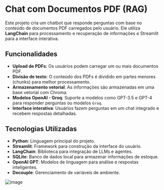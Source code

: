 
# Chat com Documentos PDF (RAG)

Este projeto cria um chatbot que responde perguntas com base no conteúdo de documentos PDF carregados pelo usuário. Ele utiliza __LangChain__ para processamento e recuperação de informações e Streamlit para a interface interativa.




## Funcionalidades


- __Upload de PDFs__: Os usuários podem carregar um ou mais documentos PDF.
- __Divisão de texto__: O conteúdo dos PDFs é dividido em partes menores (chunks) para melhor processamento.
- __Armazenamento vetorial__: As informações são armazenadas em uma base vetorial com Chroma.
- __Modelos OpenAI - Groq__: Suporte a modelos como GPT-3.5 e GPT-4 para responder perguntas ou modelos `Groq`.
- __Interface interativa__: Usuários fazem perguntas em um chat integrado e recebem respostas detalhadas.

## Tecnologias Utilizadas

- __Python__: Linguagem principal do projeto.
- __Streamlit__: Framework para construção da interface do usuário.
- __LangChain__: Biblioteca para integração de LLMs e agentes.
- __SQLite__: Banco de dados local para armazenar informações de estoque.
- __OpenAI GPT__: Modelos de linguagem para análise e respostas inteligentes.
- __Decouple__: Gerenciamento de variáveis de ambiente.

![image](https://github.com/user-attachments/assets/9d665796-fecf-4819-9ad7-725e661c1bbc)
